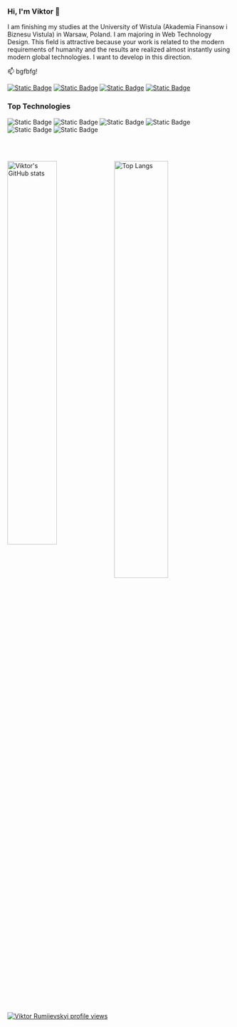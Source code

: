 ### Hi, I'm Viktor  👋

I am finishing my studies at the University of Wistula (Akademia Finansow i Biznesu Vistula) in Warsaw, Poland. I am majoring in Web Technology Design. This field is attractive because your work is related to the modern requirements of humanity and the results are realized almost instantly using modern global technologies. I want to develop in this direction.

:mailbox: bgfbfg!

[![Static Badge](https://img.shields.io/badge/Viktor%20Rumiievskyi-%230866FF?style=flat&logo=facebook&labelColor=black&link=https%3A%2F%2Fwww.facebook.com%2Fprofile.php%3Fid%3D100088222324191)](https://www.facebook.com/profile.php?id=100088222324191)
[![Static Badge](https://img.shields.io/badge/Viktor%20Rumiievskyi-%230A66C2?style=flat&logo=linkedin&labelColor=black&link=https%3A%2F%2Fwww.linkedin.com%2Fin%2Fviktor-rumiievskyi-011a12206%2F)](https://www.linkedin.com/in/viktor-rumiievskyi-011a12206/)
[![Static Badge](https://img.shields.io/badge/Viktor%20Rumiievskyi-%2326A5E4?style=flat&logo=telegram&labelColor=black&link=https%3A%2F%2Ft.me%2FVityok_1)](https://t.me/Vityok_1)
[![Static Badge](https://img.shields.io/badge/Viktor%20Rumiievskyi(Portfolio)-%236495ED?style=flat&link=https%3A%2F%2Fviktor-rumiievskyi.github.io%2FPersonal-Portfolio%2F)](https://viktor-rumiievskyi.github.io/Personal-Portfolio/)


### Top Technologies

![Static Badge](https://img.shields.io/badge/HTML-%23E34F26?style=for-the-badge&logo=html5&labelColor=black)
![Static Badge](https://img.shields.io/badge/CSS-%231572B6?style=for-the-badge)
![Static Badge](https://img.shields.io/badge/JavaScript-%23F7DF1E?style=for-the-badge&logo=javascript&labelColor=black)
![Static Badge](https://img.shields.io/badge/React-%2361DAFB?style=for-the-badge&logo=react&labelColor=black)
![Static Badge](https://img.shields.io/badge/MySQL-%234479A1?style=for-the-badge&logo=mysql&labelColor=black)
![Static Badge](https://img.shields.io/badge/MongoDB-%2347A248?style=for-the-badge&logo=mongodb&labelColor=black)


<br>
</br>


<img align="left" width="47%" alt="Viktor's GitHub stats" src="https://github-readme-stats.vercel.app/api?username=viktor-rumiievskyi&show_icons=true&theme=highcontrast"></img>
<img align="left" width="49%" alt="Top Langs" src="https://github-readme-stats.vercel.app/api/top-langs/?username=viktor-rumiievskyi&layout=compact"></img>

<br>
</br>




[![Viktor Rumiievskyi profile views](https://u8views.com/api/v1/github/profiles/103135141/views/day-week-month-total-count.svg)](https://u8views.com/github/viktor-rumiievskyi)
